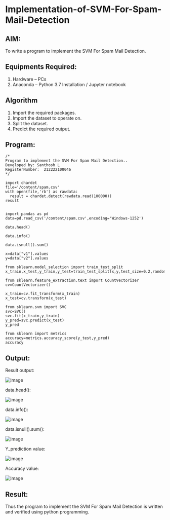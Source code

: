 # Implementation-of-SVM-For-Spam-Mail-Detection

## AIM:
To write a program to implement the SVM For Spam Mail Detection.

## Equipments Required:
1. Hardware – PCs
2. Anaconda – Python 3.7 Installation / Jupyter notebook

## Algorithm
1. Import the required packages.
2. Import the dataset to operate on.
3. Split the dataset.
4. Predict the required output.


## Program:
```
/*
Program to implement the SVM For Spam Mail Detection..
Developed by: Santhosh L
RegisterNumber:  212222100046
*/
```
```
import chardet
file='/content/spam.csv'
with open(file,'rb') as rawdata:
  result = chardet.detect(rawdata.read(100000))
result


import pandas as pd
data=pd.read_csv('/content/spam.csv',encoding='Windows-1252')

data.head()

data.info()

data.isnull().sum()

x=data["v1"].values
y=data["v2"].values

from sklearn.model_selection import train_test_split
x_train,x_test,y_train,y_test=train_test_split(x,y,test_size=0.2,random_state=0)

from sklearn.feature_extraction.text import CountVectorizer
cv=CountVectorizer()

x_train=cv.fit_transform(x_train)
x_test=cv.transform(x_test)

from sklearn.svm import SVC
svc=SVC()
svc.fit(x_train,y_train)
y_pred=svc.predict(x_test)
y_pred

from sklearn import metrics
accuracy=metrics.accuracy_score(y_test,y_pred)
accuracy
```

## Output:
Result output:


![image](https://github.com/23013753/Implementation-of-SVM-For-Spam-Mail-Detection/assets/145634121/c5f7df09-1e1e-4a78-9758-e10abb8f148a)


data.head():


![image](https://github.com/23013753/Implementation-of-SVM-For-Spam-Mail-Detection/assets/145634121/5b53d2eb-4811-4abc-9079-fd05b9df765b)



data.info():


![image](https://github.com/23013753/Implementation-of-SVM-For-Spam-Mail-Detection/assets/145634121/9391f910-07cf-45ac-8eb1-4aac316b1390)


data.isnull().sum():



![image](https://github.com/23013753/Implementation-of-SVM-For-Spam-Mail-Detection/assets/145634121/5a7433a8-502f-46f1-8c68-453d1121f780)



Y_prediction value:


![image](https://github.com/23013753/Implementation-of-SVM-For-Spam-Mail-Detection/assets/145634121/75729f8b-1760-46b8-89a2-7f8a8171c33b)


Accuracy value:


![image](https://github.com/23013753/Implementation-of-SVM-For-Spam-Mail-Detection/assets/145634121/c5423de3-7e45-4eff-8deb-dded1b792b63)

## Result:
Thus the program to implement the SVM For Spam Mail Detection is written and verified using python programming.

